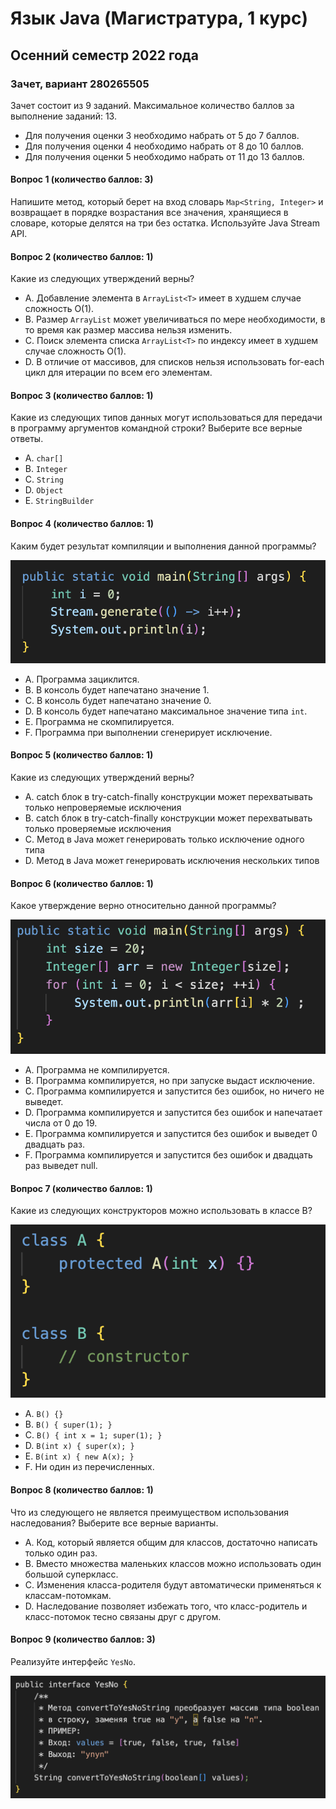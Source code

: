 # Язык Java (Магистратура, 1 курс)
## Осенний семестр 2022 года

### Зачет, вариант 280265505

Зачет состоит из 9 заданий. Максимальное количество баллов за выполнение заданий: 13.
- Для получения оценки 3 необходимо набрать от 5 до 7 баллов.
- Для получения оценки 4 необходимо набрать от 8 до 10 баллов.
- Для получения оценки 5 необходимо набрать от 11 до 13 баллов.

#### Вопрос 1 (количество баллов: 3)

Напишите метод, который берет на вход словарь `Map<String, Integer>` и возвращает в порядке возрастания все значения, хранящиеся в словаре, которые делятся на три без остатка. Используйте Java Stream API.


#### Вопрос 2 (количество баллов: 1)

Какие из следующих утверждений верны?


- A. Добавление элемента в `ArrayList<T>` имеет в худшем случае сложность O(1).
- B. Размер `ArrayList` может увеличиваться по мере необходимости, в то время как размер массива нельзя изменить.
- C. Поиск элемента списка `ArrayList<T>` по индексу имеет в худшем случае сложность O(1).
- D. В отличие от массивов, для списков нельзя использовать for-each цикл для итерации по всем его элементам.

#### Вопрос 3 (количество баллов: 1)

Какие из следующих типов данных могут использоваться для передачи в программу аргументов командной строки? Выберите все верные ответы.


- A. `char[]`
- B. `Integer`
- C. `String`
- D. `Object`
- E. `StringBuilder`

#### Вопрос 4 (количество баллов: 1)

Каким будет результат компиляции и выполнения данной программы?

![](https://github.com/java-bfu/master-22-exam/blob/main/img/q7_v1.png)

- A. Программа зациклится.
- B. В консоль будет напечатано значение 1.
- C. В консоль будет напечатано значение 0.
- D. В консоль будет напечатано максимальное значение типа `int`.
- E. Программа не скомпилируется.
- F. Программа при выполнении сгенерирует исключение.

#### Вопрос 5 (количество баллов: 1)

Какие из следующих утверждений верны?


- A. catch блок в try-catch-finally конструкции может перехватывать только непроверяемые исключения
- B. catch блок в try-catch-finally конструкции может перехватывать только проверяемые исключения
- C. Метод в Java может генерировать только исключение одного типа
- D. Метод в Java может генерировать исключения нескольких типов

#### Вопрос 6 (количество баллов: 1)

Какое утверждение верно относительно данной программы?

![](https://github.com/java-bfu/master-22-exam/blob/main/img/q2_v3.png)

- A. Программа не компилируется.
- B. Программа компилируется, но при запуске выдаст исключение.
- C. Программа компилируется и запустится без ошибок, но ничего не выведет.
- D. Программа компилируется и запустится без ошибок и напечатает числа от 0 до 19.
- E. Программа компилируется и запустится без ошибок и выведет 0 двадцать раз.
- F. Программа компилируется и запустится без ошибок и двадцать раз выведет null.

#### Вопрос 7 (количество баллов: 1)

Какие из следующих конструкторов можно использовать в классе B?

![](https://github.com/java-bfu/master-22-exam/blob/main/img/q5_v2.png)

- A. `B() {}`
- B. `B() { super(1); }`
- C. `B() { int x = 1; super(1); }`
- D. `B(int x) { super(x); }`
- E. `B(int x) { new A(x); }`
- F. Ни один из перечисленных.

#### Вопрос 8 (количество баллов: 1)

Что из следующего не является преимуществом использования наследования? Выберите все верные варианты.


- A. Код, который является общим для классов, достаточно написать только один раз.
- B. Вместо множества маленьких классов можно использовать один большой суперкласс.
- C. Изменения класса-родителя будут автоматически применяться к классам-потомкам.
- D. Наследование позволяет избежать того, что класс-родитель и класс-потомок тесно связаны друг с другом.

#### Вопрос 9 (количество баллов: 3)

Реализуйте интерфейс `YesNo`.

![](https://github.com/java-bfu/master-22-exam/blob/main/img/q3_v5.png)
